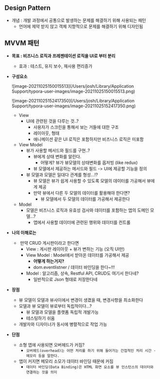 ## Design Pattern

- 개념 : 개발 과정에서 공통으로 발생하는 문제를 해결하기 위해 사용되는 패턴
  - 언어에 제약 받지 않고 객체 지향적으로 문제를 해결하기 위해 디자인됨



## MVVM 패턴

- **목표 : 비즈니스 로직과 프레젠테이션 로직을 UI로 부터 분리**
  - 효과 : 테스트, 유지 보수, 재사용 편리증가

- **구성요소**

  ![image-20211025150015513](/Users/josh/Library/Application Support/typora-user-images/image-20211025150015513.png)

  ![image-20211025152417350](/Users/josh/Library/Application Support/typora-user-images/image-20211025152417350.png)

  - View 
    - UI에 관련된 것을 다루는 것..?
      - 사용자가 스크린을 통해서 보는 거들에 대한 구조
      - 레이아웃, 형태
      - 애니메이션 같은 UI 로직은 포함하지만 비즈니스 로직은 미포함
  - View Model
    - 뷰가 사용할 메서드와 필드를 구현..?
      - 뷰에게 상태 변화를 알린다.
        - 어떻게? 뷰가 뷰모델의 상태변화를 옵저빙 (like redux)
      - 뷰 모델에서 제공하는 메서드와 필드 -> UI에 제공할 기능을 정의
    - 뷰 모델과 모델은 일대다 관계를 형성...!?
      - 뷰 모델은 뷰가 쉽게 사용할 수 있도록 모델의 데이터를 가공해서 뷰에게 제공
      - 만약 뷰에서 다른 두 모델의 데이터를 활용해야 한다면?
        - 뷰 모델에서 두 모델의 데이터를 가공해서 제공한다
  - Model
    - 모델은 비즈니스 로직과 유효성 검사와 데이터를 포함하는 앱의 도메인 모델...?
      - 앱에서 사용할 데이터에 관련된 행위와 데이터를 컨트롤



- **나의 이해로는**
  - ​	만약 CRUD 게시판이라고 한다면
    - View : 게시판 레이아웃 + 뷰가 변하는 기능 (오직 UI만)
    - View Model : Model에서 받아온 데이터를 가공해서 제공
      - **어떻게 하는거지?**
      - dom.eventlistner / 데이터 바인딩을 한다~!!!
    - Model : 알고리즘, 상속, Restful API, CRUD도 여기서 한다네?
      - 일반적으로 Json 형태로 저장한다네



- **장점**	
  - 뷰 모델이 모델과 뷰사이에서 변경이 생겼을 때, 변경사항을 최소화한다
  - 모델과 뷰 모델이 뷰로부터 독립적이다...?
    - 뷰 모델과 모델을 플랫폼 독립적 개발가능
    - 테스팅하기 쉬움
  - 개발자와 디자이너가 동시에 병렬적으로 작업 가능



- **단점**
  - 소형 앱에 사용되면 오버헤드가 커짐?
    - `오버헤드(overhead)는 어떤 처리를 하기 위해 들어가는 간접적인 처리 시간 · 메모리 등을 말한다.`
  - 앱이 커지면 메모리 소모가 데이터 바인딩 때문에 커짐
    - `데이터 바인딩(Data Binding)은 HTML 화면 요소를 뷰 인스턴스의 데이터와 연결하는 것을 의미`

